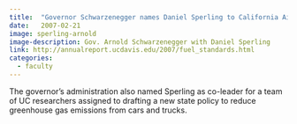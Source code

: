 ```yaml
---
title:  "Governor Schwarzenegger names Daniel Sperling to California Air Resources Board"
date:   2007-02-21
image: sperling-arnold
image-description: Gov. Arnold Schwarzenegger with Daniel Sperling
link: http://annualreport.ucdavis.edu/2007/fuel_standards.html
categories:
  - faculty
---
```

The governor’s administration also named Sperling as co-leader for a team of UC researchers assigned to drafting a new state policy to reduce greenhouse gas emissions from cars and trucks.
